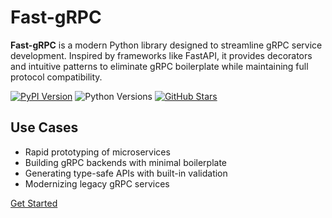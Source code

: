 # Fast-gRPC

**Fast-gRPC** is a modern Python library designed to streamline gRPC service development. Inspired
by frameworks like FastAPI, it provides decorators and intuitive patterns to eliminate gRPC
boilerplate while maintaining full protocol compatibility.

[![PyPI Version](https://img.shields.io/pypi/v/fast-grpc)](https://pypi.org/project/py-fast-grpc)
![Python Versions](https://img.shields.io/pypi/pyversions/py-fast-grpc)
[![GitHub Stars](https://img.shields.io/github/stars/OlegYurchik/fast-grpc)](https://github.com/OlegYurchik/fast-grpc)

## Use Cases
- Rapid prototyping of microservices
- Building gRPC backends with minimal boilerplate
- Generating type-safe APIs with built-in validation
- Modernizing legacy gRPC services

[Get Started](get_started.md)
